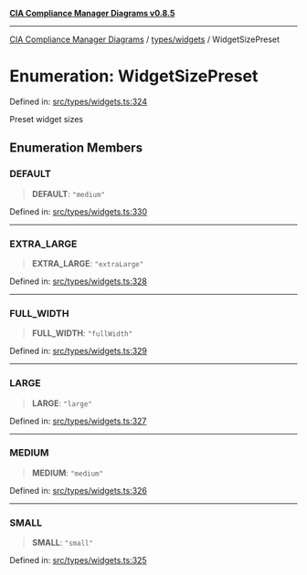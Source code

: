 [**CIA Compliance Manager Diagrams v0.8.5**](../../../README.md)

***

[CIA Compliance Manager Diagrams](../../../modules.md) / [types/widgets](../README.md) / WidgetSizePreset

# Enumeration: WidgetSizePreset

Defined in: [src/types/widgets.ts:324](https://github.com/Hack23/cia-compliance-manager/blob/eca22610f41e5f6b6c0cece88769b1ffbe9db4bd/src/types/widgets.ts#L324)

Preset widget sizes

## Enumeration Members

### DEFAULT

> **DEFAULT**: `"medium"`

Defined in: [src/types/widgets.ts:330](https://github.com/Hack23/cia-compliance-manager/blob/eca22610f41e5f6b6c0cece88769b1ffbe9db4bd/src/types/widgets.ts#L330)

***

### EXTRA\_LARGE

> **EXTRA\_LARGE**: `"extraLarge"`

Defined in: [src/types/widgets.ts:328](https://github.com/Hack23/cia-compliance-manager/blob/eca22610f41e5f6b6c0cece88769b1ffbe9db4bd/src/types/widgets.ts#L328)

***

### FULL\_WIDTH

> **FULL\_WIDTH**: `"fullWidth"`

Defined in: [src/types/widgets.ts:329](https://github.com/Hack23/cia-compliance-manager/blob/eca22610f41e5f6b6c0cece88769b1ffbe9db4bd/src/types/widgets.ts#L329)

***

### LARGE

> **LARGE**: `"large"`

Defined in: [src/types/widgets.ts:327](https://github.com/Hack23/cia-compliance-manager/blob/eca22610f41e5f6b6c0cece88769b1ffbe9db4bd/src/types/widgets.ts#L327)

***

### MEDIUM

> **MEDIUM**: `"medium"`

Defined in: [src/types/widgets.ts:326](https://github.com/Hack23/cia-compliance-manager/blob/eca22610f41e5f6b6c0cece88769b1ffbe9db4bd/src/types/widgets.ts#L326)

***

### SMALL

> **SMALL**: `"small"`

Defined in: [src/types/widgets.ts:325](https://github.com/Hack23/cia-compliance-manager/blob/eca22610f41e5f6b6c0cece88769b1ffbe9db4bd/src/types/widgets.ts#L325)
